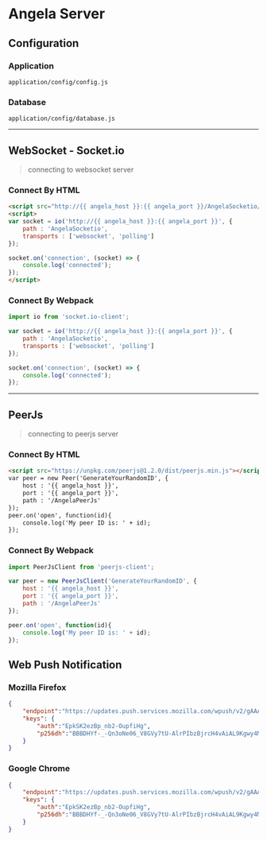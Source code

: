 # Angela Server

## Configuration

### Application

`application/config/config.js`

### Database

`application/config/database.js`

---

## WebSocket - Socket.io

> connecting to websocket server

### Connect By HTML

```html
<script src="http://{{ angela_host }}:{{ angela_port }}/AngelaSocketio/socket.io.js"></script>
<script>
var socket = io('http://{{ angela_host }}:{{ angela_port }}', {
	path : 'AngelaSocketio',
	transports : ['websocket', 'polling']
});

socket.on('connection', (socket) => {
	console.log('connected');
});
</script>
```

### Connect By Webpack

```javascript
import io from 'socket.io-client';

var socket = io('http://{{ angela_host }}:{{ angela_port }}', {
	path : 'AngelaSocketio',
	transports : ['websocket', 'polling']
});

socket.on('connection', (socket) => {
	console.log('connected');
});
```

---

## PeerJs

> connecting to peerjs server

### Connect By HTML

```html
<script src="https://unpkg.com/peerjs@1.2.0/dist/peerjs.min.js"></script>
var peer = new Peer('GenerateYourRandomID', {
	host : '{{ angela_host }}',
	port : '{{ angela_port }}',
	path : '/AngelaPeerJs'
});
peer.on('open', function(id){
	console.log('My peer ID is: ' + id);
});
```

### Connect By Webpack

```javascript
import PeerJsClient from 'peerjs-client';

var peer = new PeerJsClient('GenerateYourRandomID', {
	host : '{{ angela_host }}',
	port : '{{ angela_port }}',
	path : '/AngelaPeerJs'
});

peer.on('open', function(id){
	console.log('My peer ID is: ' + id);
});
```

## Web Push Notification

### Mozilla Firefox

```json
{
	"endpoint":"https://updates.push.services.mozilla.com/wpush/v2/gAAAAABezLbQIcRt3SlmmlHlB-rtt7MgHWImEb7Avp__Yz1-zfx10eTnGZE8uf1Mr4gZS7qn_a0vbe_pXHaX_icc-0ujEdG6dYVO5Djc246Ps8gJ9PAjup1xvkFtBlBOHyuPBRzB9XCa5fGkN7XzTrB-xZKd0nOo6z7RfGdS7AoyAVoSowSHoSg",
	"keys": {
		"auth":"EpkSK2ezBp_nb2-OupfiHg",
		"p256dh":"BBBDHYf-_-Qn3oNe06_V8GVy7tU-AlrPIbzBjrcH4vAiAL9Kgwy4M_aslubxt6aHW7oAF0mi35lMXzz6POxNrJI"
	}
}
```

### Google Chrome

```json
{
	"endpoint":"https://updates.push.services.mozilla.com/wpush/v2/gAAAAABezLbQIcRt3SlmmlHlB-rtt7MgHWImEb7Avp__Yz1-zfx10eTnGZE8uf1Mr4gZS7qn_a0vbe_pXHaX_icc-0ujEdG6dYVO5Djc246Ps8gJ9PAjup1xvkFtBlBOHyuPBRzB9XCa5fGkN7XzTrB-xZKd0nOo6z7RfGdS7AoyAVoSowSHoSg",
	"keys": {
		"auth":"EpkSK2ezBp_nb2-OupfiHg",
		"p256dh":"BBBDHYf-_-Qn3oNe06_V8GVy7tU-AlrPIbzBjrcH4vAiAL9Kgwy4M_aslubxt6aHW7oAF0mi35lMXzz6POxNrJI"
	}
}
```